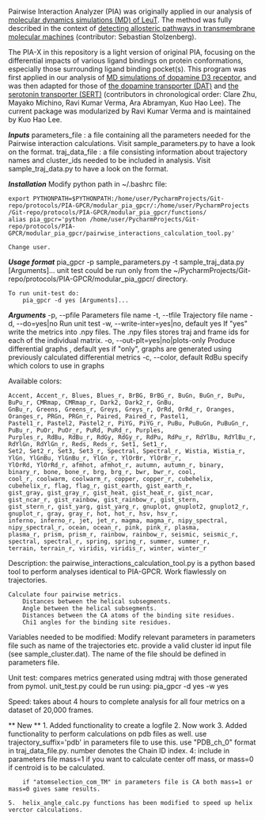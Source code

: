 Pairwise Interaction Analyzer (PIA) was originally applied in our analysis of [molecular dynamics simulations (MD) of LeuT](http://doi.org/10.1074/jbc.M114.625343). The method was fully described in the context of [detecting allosteric pathways in transmembrane molecular machines](http://doi.org/10.1016/j.bbamem.2016.01.010)
(contributor: Sebastian Stolzenberg).

The PIA-X in this repository is a light version of original PIA, focusing on the differential impacts of various ligand bindings on protein conformations, especially those surrounding ligand binding pocket(s). This program was first applied in our analysis of [MD simulations of dopamine D3 receptor](http://doi.org/10.1021/acs.jmedchem.6b01148), and was then adapted for those of [the dopamine transporter (DAT)](http://doi.org/10.1021/acschemneuro.7b00094) and [the serotonin transporter (SERT)](http://doi.org/10.1016/j.neuropharm.2018.10.040)
(contributors in chronological order: Clare Zhu, Mayako Michino, Ravi Kumar Verma, Ara Abramyan, Kuo Hao Lee). The current package was modularized by Ravi Kumar Verma and is maintained by Kuo Hao Lee.

***Inputs***
    parameters_file          : a file containing all the parameters needed for the Pairwise interaction calculations.
                                   Visit sample_parameters.py to have a look on the format.
    traj_data_file           : a file consisting information about trajectory names and cluster_ids needed to be included in analysis.
                                   Visit sample_traj_data.py to have a look on the format.

***Installation***
	Modify python path in ~/.bashrc file:

	export PYTHONPATH=$PYTHONPATH:/home/user/PycharmProjects/Git-repo/protocols/PIA-GPCR/modular_pia_gpcr/:/home/user/PycharmProjects
	/Git-repo/protocols/PIA-GPCR/modular_pia_gpcr/functions/
	alias pia_gpcr='python /home/user/PycharmProjects/Git-repo/protocols/PIA-GPCR/modular_pia_gpcr/pairwise_interactions_calculation_tool.py'

	Change user.

***Usage format***
	pia_gpcr -p sample_parameters.py -t sample_traj_data.py [Arguments]...
	unit test could be run only from the ~/PycharmProjects/Git-repo/protocols/PIA-GPCR/modular_pia_gpcr/ directory.

	To run unit-test do:
		pia_gpcr -d yes [Arguments]...

***Arguments***
	-p, --pfile                                Parameters file name
	-t, --tfile                                Trajectory file name
	-d, --do=yes|no                            Run unit test
	-w, --write-inter=yes|no, default yes      If "yes" write the metrics into .npy files.
	                                           The .npy files stores traj and frame
	                                           ids for each of the individual matrix.
	-o, --out-plt=yes|no|plots-only            Produce differential graphs
	              , default yes                if "only", graphs are generated using previously
	                                           calculated differential metrics
	-c, --color, default RdBu                  specify which colors to use in graphs

Available colors:

	Accent, Accent_r, Blues, Blues_r, BrBG, BrBG_r, BuGn, BuGn_r, BuPu, BuPu_r, CMRmap, CMRmap_r, Dark2, Dark2_r, GnBu,
	GnBu_r, Greens, Greens_r, Greys, Greys_r, OrRd, OrRd_r, Oranges, Oranges_r, PRGn, PRGn_r, Paired, Paired_r, Pastel1,
	Pastel1_r, Pastel2, Pastel2_r, PiYG, PiYG_r, PuBu, PuBuGn, PuBuGn_r, PuBu_r, PuOr, PuOr_r, PuRd, PuRd_r, Purples,
	Purples_r, RdBu, RdBu_r, RdGy, RdGy_r, RdPu, RdPu_r, RdYlBu, RdYlBu_r, RdYlGn, RdYlGn_r, Reds, Reds_r, Set1, Set1_r,
	Set2, Set2_r, Set3, Set3_r, Spectral, Spectral_r, Wistia, Wistia_r, YlGn, YlGnBu, YlGnBu_r, YlGn_r, YlOrBr, YlOrBr_r,
	YlOrRd, YlOrRd_r, afmhot, afmhot_r, autumn, autumn_r, binary, binary_r, bone, bone_r, brg, brg_r, bwr, bwr_r, cool,
	cool_r, coolwarm, coolwarm_r, copper, copper_r, cubehelix, cubehelix_r, flag, flag_r, gist_earth, gist_earth_r,
	gist_gray, gist_gray_r, gist_heat, gist_heat_r, gist_ncar, gist_ncar_r, gist_rainbow, gist_rainbow_r, gist_stern,
	gist_stern_r, gist_yarg, gist_yarg_r, gnuplot, gnuplot2, gnuplot2_r, gnuplot_r, gray, gray_r, hot, hot_r, hsv, hsv_r,
	inferno, inferno_r, jet, jet_r, magma, magma_r, nipy_spectral, nipy_spectral_r, ocean, ocean_r, pink, pink_r, plasma,
	plasma_r, prism, prism_r, rainbow, rainbow_r, seismic, seismic_r, spectral, spectral_r, spring, spring_r, summer, summer_r,
	terrain, terrain_r, viridis, viridis_r, winter, winter_r


Description:
	the pairwise_interactions_calculation_tool.py is a python based tool to perform analyses identical to PIA-GPCR.
	Work flawlessly on trajectories.
	
	Calculate four pairwise metrics.
		Distances between the helical subsegments.
		Angle between the helical subsegments.
		Distances between the CA atoms of the binding site residues.
		Chi1 angles for the binding site residues.
	
Variables needed to be modified:
	Modify relevant parameters in parameters file such as name of the trajectories etc.
	provide a valid cluster id input file (see sample_cluster.dat). The name of the file should be defined in
	parameters file.
	
Unit test:
	compares metrics generated using mdtraj with those generated from pymol.
	unit_test.py could be run using:
		pia_gpcr -d yes -w yes


Speed:
	takes about 4 hours to complete analysis for all four metrics on a dataset of 20,000 frames.


** New **
    1. Added functionality to create a logfile
    2. Now work
    3. Added functionality to perform calculations on pdb files as well.
        use trajectory_suffix='pdb' in parameters file to use this.
        use "PDB_ch_0" format in traj_data_file.py. number denotes the Chain ID index.
    4: include in parameters file
        mass=1 if you want to calculate center off mass, or
        mass=0 if centroid is to be calculated.

        if "atomselection_com_TM" in parameters file is CA both mass=1 or mass=0 gives same results.

	5.  helix_angle_calc.py functions has been modified to speed up helix verctor calculations.